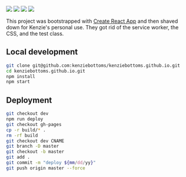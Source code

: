 ![](https://img.shields.io/badge/updated-8/22/20-green.svg)
![](https://img.shields.io/badge/react-v16.13.1-61DAFB.svg)
![](https://img.shields.io/badge/npm-v6.14.8-C12026.svg)
![](https://img.shields.io/badge/node-v12.18.3-006E00.svg)

This project was bootstrapped with [Create React App](https://github.com/facebook/create-react-app) and then shaved down for Kenzie's personal use. They got rid of the service worker, the CSS, and the test class.

## Local development

```bash
git clone git@github.com:kenziebottoms/kenziebottoms.github.io.git
cd kenziebottoms.github.io.git
npm install
npm start
```

## Deployment

```bash
git checkout dev
npm run deploy
git checkout gh-pages
cp -r build/* .
rm -rf build
git checkout dev CNAME
git branch -D master
git checkout -b master
git add .
git commit -m "deploy ${mm/dd/yy}"
git push origin master --force
```